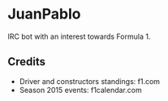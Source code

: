 JuanPablo
=========
IRC bot with an interest towards Formula 1.

Credits
---------
- Driver and constructors standings: f1.com
- Season 2015 events: f1calendar.com
